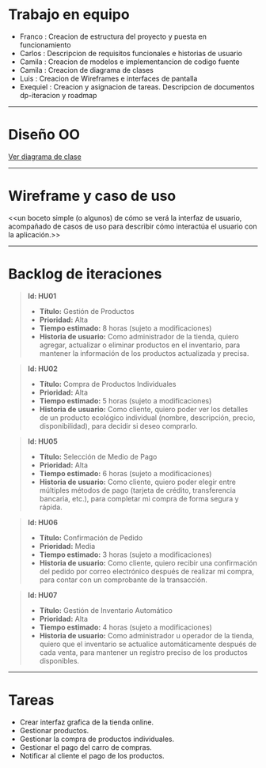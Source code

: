 # Trabajo en equipo

- Franco : Creacion de estructura del proyecto y puesta en funcionamiento
- Carlos : Descripcion de requisitos funcionales e historias de usuario
- Camila : Creacion de modelos e implementancion de codigo fuente
- Camila : Creacion de diagrama de clases
- Luis : Creacion de Wireframes e interfaces de pantalla
- Exequiel : Creacion y asignacion de tareas. Descripcion de documentos dp-iteracion y roadmap

---

# Diseño OO

[Ver diagrama de clase](https://app.diagrams.net/#G1dhtH5_mKPAMMXkK95dOQLLSukZ_KvHiq#%7B%22pageId%22%3A%228-AYVthF0uPXiU_x2BDl%22%7D)

---

# Wireframe y caso de uso

<<un boceto simple (o algunos) de cómo se verá la interfaz
de usuario, acompañado de casos de uso para describir cómo interactúa el usuario
con la aplicación.>>

---

# Backlog de iteraciones

> **Id: HU01**
>
> - **Título:** Gestión de Productos
> - **Prioridad:** Alta
> - **Tiempo estimado:** 8 horas (sujeto a modificaciones)
> - **Historia de usuario:** Como administrador de la tienda, quiero agregar, actualizar o eliminar productos en el inventario, para mantener la información de los productos actualizada y precisa.

> **Id: HU02**
>
> - **Título:** Compra de Productos Individuales
> - **Prioridad:** Alta
> - **Tiempo estimado:** 5 horas (sujeto a modificaciones)
> - **Historia de usuario:** Como cliente, quiero poder ver los detalles de un producto ecológico individual (nombre, descripción, precio, disponibilidad), para decidir si deseo comprarlo.

> **Id: HU05**
>
> - **Título:** Selección de Medio de Pago
> - **Prioridad:** Alta
> - **Tiempo estimado:** 6 horas (sujeto a modificaciones)
> - **Historia de usuario:** Como cliente, quiero poder elegir entre múltiples métodos de pago (tarjeta de crédito, transferencia bancaria, etc.), para completar mi compra de forma segura y rápida.

> **Id: HU06**
>
> - **Título:** Confirmación de Pedido
> - **Prioridad:** Media
> - **Tiempo estimado:** 3 horas (sujeto a modificaciones)
> - **Historia de usuario:** Como cliente, quiero recibir una confirmación del pedido por correo electrónico después de realizar mi compra, para contar con un comprobante de la transacción.

> **Id: HU07**
>
> - **Título:** Gestión de Inventario Automático
> - **Prioridad:** Alta
> - **Tiempo estimado:** 4 horas (sujeto a modificaciones)
> - **Historia de usuario:** Como administrador u operador de la tienda, quiero que el inventario se actualice automáticamente después de cada venta, para mantener un registro preciso de los productos disponibles.

---

# Tareas

- Crear interfaz grafica de la tienda online.
- Gestionar productos.
- Gestionar la compra de productos individuales.
- Gestionar el pago del carro de compras.
- Notificar al cliente el pago de los productos.
